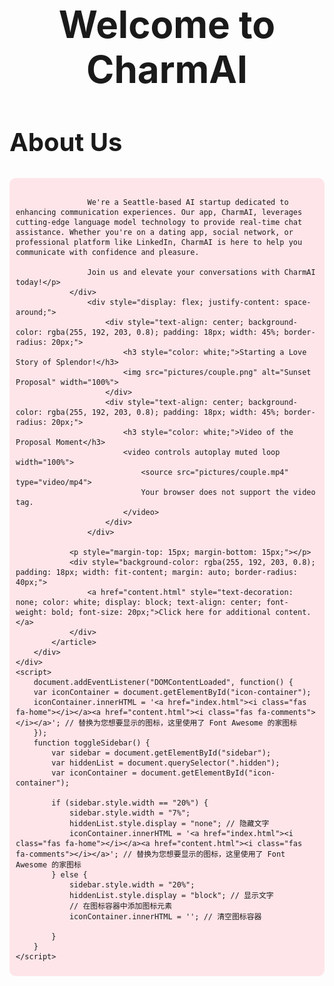 <!DOCTYPE html>
<html lang="en">
<head>
    <meta charset="UTF-8">
    <meta name="viewport" content="width=device-width, initial-scale=1.0">
    <title>Proposal Under Sunset</title>
    <script src="https://kit.fontawesome.com/c47b8412e1.js" crossorigin="anonymous"></script>
    <link rel="stylesheet" href="styles.css">
    <script src="https://cdnjs.cloudflare.com/ajax/libs/socket.io/4.0.1/socket.io.js" 
        integrity="sha512-q/dWJ3kcmjBLU4Qc47E4A9kTB4m3wuTY7vkFJDTZKjTs8jhyGQnaUrxa0Ytd0ssMZhbNua9hE+E7Qv1j+DyZwA==" 
        crossorigin="anonymous"
    ></script>
</head>
<body>
    <div class="container">
        <div class="sidebar" id="sidebar">
            <nav class="navbar">
                <div class="menu-icon" onclick="toggleSidebar()">
                    <i class="fas fa-bars" style="font-size: 24px"></i> <!-- 使用Font Awesome菜单图标 -->
                </div>
                <ul class="hidden" style="text-align: left; display: none;"> <!-- 默认隐藏 -->
                    <li><a href="index.html">Home</a></li>
                    <li><a href="content.html">Communication Assistance</a></li>
                </ul>               
            </nav>
            <!-- 用于显示图标的容器 -->
            <div id="icon-container"></div>
        </div>           
        <div class="main-content">
            <header>
                <h1 style="font-size: 60px;">Welcome to CharmAI</h1>
            </header>
            <article>
                <h2 style="font-size: 40px;">About Us</h2>
                <div style="background-color: rgba(255, 192, 203, 0.4); padding: 10px; border-radius: 10px; margin-bottom: 20px">
                    <p style="font-size: 20px; color: white;">

                    We're a Seattle-based AI startup dedicated to enhancing communication experiences. Our app, CharmAI, leverages cutting-edge language model technology to provide real-time chat assistance. Whether you're on a dating app, social network, or professional platform like LinkedIn, CharmAI is here to help you communicate with confidence and pleasure.
                    
                    Join us and elevate your conversations with CharmAI today!</p>
                </div>
                    <div style="display: flex; justify-content: space-around;">
                        <div style="text-align: center; background-color: rgba(255, 192, 203, 0.8); padding: 18px; width: 45%; border-radius: 20px;">
                            <h3 style="color: white;">Starting a Love Story of Splendor!</h3>
                            <img src="pictures/couple.png" alt="Sunset Proposal" width="100%">
                        </div>
                        <div style="text-align: center; background-color: rgba(255, 192, 203, 0.8); padding: 18px; width: 45%; border-radius: 20px;">
                            <h3 style="color: white;">Video of the Proposal Moment</h3>
                            <video controls autoplay muted loop width="100%">
                                <source src="pictures/couple.mp4" type="video/mp4">
                                Your browser does not support the video tag.
                            </video>
                        </div>
                    </div>
                    
                <p style="margin-top: 15px; margin-bottom: 15px;"></p>
                <div style="background-color: rgba(255, 192, 203, 0.8); padding: 18px; width: fit-content; margin: auto; border-radius: 40px;">
                    <a href="content.html" style="text-decoration: none; color: white; display: block; text-align: center; font-weight: bold; font-size: 20px;">Click here for additional content.</a>
                </div>                
            </article>
        </div>
    </div>
    <script>
        document.addEventListener("DOMContentLoaded", function() {
        var iconContainer = document.getElementById("icon-container");
        iconContainer.innerHTML = '<a href="index.html"><i class="fas fa-home"></i></a><a href="content.html"><i class="fas fa-comments"></i></a>'; // 替换为您想要显示的图标，这里使用了 Font Awesome 的家图标
        });
        function toggleSidebar() {
            var sidebar = document.getElementById("sidebar");
            var hiddenList = document.querySelector(".hidden");
            var iconContainer = document.getElementById("icon-container");

            if (sidebar.style.width == "20%") { 
                sidebar.style.width = "7%";
                hiddenList.style.display = "none"; // 隐藏文字
                iconContainer.innerHTML = '<a href="index.html"><i class="fas fa-home"></i></a><a href="content.html"><i class="fas fa-comments"></i></a>'; // 替换为您想要显示的图标，这里使用了 Font Awesome 的家图标
            } else {
                sidebar.style.width = "20%";
                hiddenList.style.display = "block"; // 显示文字
                // 在图标容器中添加图标元素
                iconContainer.innerHTML = ''; // 清空图标容器
                
            }
        }
    </script>
</body>
</html>
